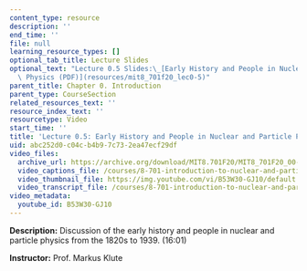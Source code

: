 ```yaml
---
content_type: resource
description: ''
end_time: ''
file: null
learning_resource_types: []
optional_tab_title: Lecture Slides
optional_text: "Lecture 0.5 Slides:\_[Early History and People in Nuclear and Particle\
  \ Physics (PDF)](resources/mit8_701f20_lec0-5)"
parent_title: Chapter 0. Introduction
parent_type: CourseSection
related_resources_text: ''
resource_index_text: ''
resourcetype: Video
start_time: ''
title: 'Lecture 0.5: Early History and People in Nuclear and Particle Physics (16:01)'
uid: abc252d0-c04c-b4b9-7c73-2ea47ecf29df
video_files:
  archive_url: https://archive.org/download/MIT8.701F20/MIT8_701F20_00-05_History_300k.mp4
  video_captions_file: /courses/8-701-introduction-to-nuclear-and-particle-physics-fall-2020/93321ca1eded50f5b1abf94f1a81226e_B53W30-GJ10.vtt
  video_thumbnail_file: https://img.youtube.com/vi/B53W30-GJ10/default.jpg
  video_transcript_file: /courses/8-701-introduction-to-nuclear-and-particle-physics-fall-2020/7eabd2d0646170455bea8c3faae63b84_B53W30-GJ10.pdf
video_metadata:
  youtube_id: B53W30-GJ10
---
```


**Description:** Discussion of the early history and people in nuclear and particle physics from the 1820s to 1939. (16:01)

**Instructor:** Prof. Markus Klute